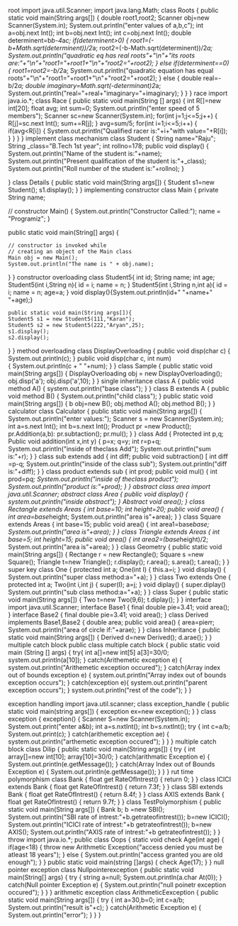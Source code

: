 root
import java.util.Scanner;
import java.lang.Math;
class Roots
{
public static void main(String args[])
{
double root1,root2;
Scanner obj=new Scanner(System.in);
System.out.println("enter values of a,b,c");
int a=obj.next Int();
int b=obj.next Int();
int c=obj.next Int();
double determinent=b*b-4*a*c;
if(determinent>0)
{
root1=(-b+Math.sqrt(determinent))/2*a;
root2=(-b-Math.sqrt(determinent))/2*a;
System.out.println("quadratic eq has real roots"+"\n"+"its roots are:"+"\n"+"root1="+root1+"\n"+"root2="+root2);
}
else if(determinent==0)
{
root1=root2=-b/2*a;
System.out.println("quadratic equation has equal roots"+"\n"+"root1="+root1+"\n"+"root2="+root2);
}
else
{
double real=-b/2*a;
double imaginary=Math.sqrt(-determinant)2*a;
System.out.println("real="+real+"imaginary="+imaginary);
}
}
}
race
import java.io.*;
class Race
{
public static void main(String [] args)
{
int R[]=new int[20];
float avg;
int sum=0;
System.out.println("enter speed of 5 members");
Scanner sc=new Scanner(System.in);
for(int j=1;j<=5;j++)
{
R[j]=sc.next Int();
sum+=R[j];
}
avg=sum/5;
for(int i=1;i<=5;i++)
{
if(avg<R[i])
{
System.out.println("Qualified racer is:"+i+"with value="+R[i]);
}
}
}
}
implement class mechanism
class Student
{
   String name="Raju";
   String _class="B.Tech 1st year";
   int rollno=178;
   public void display()
   {
     System.out.println("Name of the student is:"+name);
     System.out.println("Present qualification of the student is:"+_class);
     System.out.println("Roll number of the student is:"+rollno);
   }

}
class Details
{
  public static void main(String args[])
  {
     Student s1=new Student();
     s1.display();
  }
}
implementing constructor
class Main {
  private String name;

  // constructor
  Main() {
    System.out.println("Constructor Called:");
    name = "Programiz";
  }

  public static void main(String[] args) {

    // constructor is invoked while
    // creating an object of the Main class
    Main obj = new Main();
    System.out.println("The name is " + obj.name);
  }
}
constructor overloading
class Student5{
    int id;
    String name;
    int age;
    Student5(int i,String n){
    id = i;
    name = n;
    }
    Student5(int i,String n,int a){
    id = i;
    name = n;
    age=a;
    }
    void display(){System.out.println(id+" "+name+" "+age);}
 
    public static void main(String args[]){
    Student5 s1 = new Student5(111,"Karan");
    Student5 s2 = new Student5(222,"Aryan",25);
    s1.display();
    s2.display();
   }
}
method overloading
class DisplayOverloading
{
    public void disp(char c)
    {
         System.out.println(c);
    }
    public void disp(char c, int num)  
    {
         System.out.println(c + " "+num);
    }
}
class Sample
{
   public static void main(String args[])
   {
       DisplayOverloading obj = new DisplayOverloading();
       obj.disp('a');
       obj.disp('a',10);
   }
}
single inheritance
class A
{
public void method A()
{
system.out.println("base class");
}
}
class B extends A
{
public void method B()
{
System.out.println("child class");
}
public static void main(String args[])
{
b obj=new B();
obj.method A();
obj.method B();
}
}
calculator
class Calculator
{
public static void main(String args[])
{
System.out.println("enter values:");
Scanner s = new Scanner(System.in);
int a=s.next Int();
int b=s.next Int();
Product pr =new Product();
pr.Addition(a,b):
pr.subtaction();
pr.mul();
}
}
class Add
{
Protected int p,q;
Public void addition(int x,int y)
{
p=x;
q=y;
int r=p+q;
System.out.println("inside of theclass Add");
System.out.println("sum is:"+r);
}
}
class sub extends add
{
int diff;
public void subtraction()
[
int diff =p-q;
System.out.println("inside of the class sub");
System.out.println("diff is:"+diff);
}
}
class product extends sub
{
int prod;
public void mul()
{
int prod=p*q;
System.out.println("inside of theclass product");
System.out.println("product is:"+prod);
}
}
abstract class area
import java.util.Scanner;
abstract class Area
{
public void display()
{
system.out.println("inside abstract");
}
Abstract void area();
}
class Rectangle extends Areas
{
int base=10;
int height=20;
public void area()
{
int area=base*height;
System.out.println("area is"+area);
}
}
class Square extends Areas
{
int base=15;
public void area()
{
int area1=base*base;
System.out.println("area is"+area);
}
}
class Triangle extends Areas
{
int base=5;
int height=15;
public void area()
{
int area2=(base*height)/2;
System.out.println("area is"+area);
}
}
class Geometry
{
public static void main(String args[])
{
Rectange r = new Rectangle();
Square s =new Square();
Triangle t=new Triangle();
r.display();
r.area();
s.area();
t.area();
}
}
super key
class One
{
protected int a;
One(int I)
{
this.a=i;
}
void display()
{
System.out.println("super class method:a="+a);
}
}
class Two extends One
{
protected int a;
Two(int i,int j)
{
super(I);
a=j;
}
void diplay()
{
super.diplay()
System.out.println("sub class method:a="+a);
}
}
class Super
{
public static void main(String args[])
{
Two t=new Two(9,6);
t.diplay();
}
}
interface
import java.util.Scanner;
interface Base1
{
final double pie=3.41;
void area();
}
interface Base2
{
final double pie=3.41;
void area();
}
class Derived implements Base1,Base2
{
double area;
public void area()
{
area=pie*r*r;
System.out.println("area of circle if:"+arae);
}
}
class Inheritance
{
public static void main(String args[])
{
Derived d=new Derived();
d.arae();
}
}
multiple catch block
public class multiple catch block
{
public static void main (String [] args)
{
try{
int a[]=new int[5]
a[3]=30/0;
system.out.println(a[10]);
}
catch(Arithemetic exception e)
{
system.out.println("Arithemetic exception occured");
}
catch(Array index out of bounds exception e)
{
system.out.println("Array index out of bounds exception occurs");
}
catch(exception e){
system.out.println("parent exception occurs");
}
system.out.println("rest of the code");
}
}

exception handling
import java.util.scanner;
class exception_handle
{
public static void main(string args[])
{
exception ex=new exception();
}
}
class exception 
{
exception()
{
Scanner S=new Scanner(System.in);
System.out.print("enter a&b);
int a=s.nxtInt();
int b=s.nxtInt();
try
{
int c=a/b;
System.out.print(c);
}
catch(arithemetic exception ae)
{
system.out.println("arthemetic exception occured");
}
}
}
multiple catch block
class Dilip
{
public static void main(String args[])
{
try
{
int array[]=new int[10];
array[10]=30/0;
}
catch(arithmatic Exception e)
{
System.out.println(e.getMessage());
}
catch(Array Index out of Bounds Exception e)
{
System.out.println(e.getMessage());
}
}
}
rut time polymorphism
class Bank
{
float get RateOfIntrest()
{
return 0;
}
}
class ICICI extends Bank
{
float get RateOfIntrest()
{
return 7.3f;
}
}
class SBI extends Bank
{
float get RateOfIntrest()
{
return 8.4f;
}
}
class AXIS extends Bank
{
float get RateOfIntrest()
{
return 9.7f;
}
}
class TestPolymorphism
{
public static void main(String args[])
{
Bank b;
b =new SBI();
System.out.println("SBI rate of intrest:"+b.getrateofintrest());
b=new  ICICI();
System.out.println("ICICI rate of intrest:"+b getrateofintrest());
 b=new  AXIS();
System.out.println("AXIS rate of intrest:"+b getrateofintrest());
 }
}
throw
import java.io.*;
public class Oops
{
static void check Age(int age)
{
if(age<18)
{
throw new Arithmetic Exception("access denied you must be atleast 18 years");
}
else
{
System.out.println("access granted you are old enough");
}
}
public static void main(string []args)
{
check Age(17);
}
}
null pointer exception
class Nullpointerexception
{
public static void main(String[] args)
{
try
{
string a=null;
System.out.println(a.char At(0));
}
catch(Null pointer Exception e)
{
System.out.println("null poinetr exception occured");
}
}
}
arithmetic exception
class ArithmeticEexception
{
public static void main(String args[])
{
try
{
int a=30,b=0;
int c=a/b;
System.out.println("result is"+c);
}
catch(Arithmetic Exception e)
{
System.out.println("error");
}
}
}




